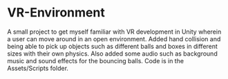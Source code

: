 # VR-Environment
A small project to get myself familiar with VR development in Unity wherein a user can move around in an open environment.
Added hand collision and being able to pick up objects such as different balls and boxes in different sizes with their own physics. 
Also added some audio such as background music and sound effects for the bouncing balls. 
Code is in the Assets/Scripts folder.
